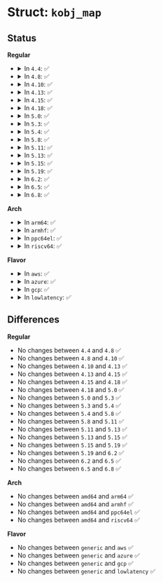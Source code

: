 # Struct: <code>kobj_map</code>

## Status
<b>Regular</b>
<ul>
<li>
<details>
<summary>In <code>4.4</code>: ✅</summary>

```c
struct kobj_map {
    struct probe * probes[255];
    struct mutex *lock;
};
```
</details>
</li>
<li>
<details>
<summary>In <code>4.8</code>: ✅</summary>

```c
struct kobj_map {
    struct probe * probes[255];
    struct mutex *lock;
};
```
</details>
</li>
<li>
<details>
<summary>In <code>4.10</code>: ✅</summary>

```c
struct kobj_map {
    struct probe * probes[255];
    struct mutex *lock;
};
```
</details>
</li>
<li>
<details>
<summary>In <code>4.13</code>: ✅</summary>

```c
struct kobj_map {
    struct probe * probes[255];
    struct mutex *lock;
};
```
</details>
</li>
<li>
<details>
<summary>In <code>4.15</code>: ✅</summary>

```c
struct kobj_map {
    struct probe * probes[255];
    struct mutex *lock;
};
```
</details>
</li>
<li>
<details>
<summary>In <code>4.18</code>: ✅</summary>

```c
struct kobj_map {
    struct probe * probes[255];
    struct mutex *lock;
};
```
</details>
</li>
<li>
<details>
<summary>In <code>5.0</code>: ✅</summary>

```c
struct kobj_map {
    struct probe * probes[255];
    struct mutex *lock;
};
```
</details>
</li>
<li>
<details>
<summary>In <code>5.3</code>: ✅</summary>

```c
struct kobj_map {
    struct probe * probes[255];
    struct mutex *lock;
};
```
</details>
</li>
<li>
<details>
<summary>In <code>5.4</code>: ✅</summary>

```c
struct kobj_map {
    struct probe * probes[255];
    struct mutex *lock;
};
```
</details>
</li>
<li>
<details>
<summary>In <code>5.8</code>: ✅</summary>

```c
struct kobj_map {
    struct probe * probes[255];
    struct mutex *lock;
};
```
</details>
</li>
<li>
<details>
<summary>In <code>5.11</code>: ✅</summary>

```c
struct kobj_map {
    struct probe * probes[255];
    struct mutex *lock;
};
```
</details>
</li>
<li>
<details>
<summary>In <code>5.13</code>: ✅</summary>

```c
struct kobj_map {
    struct probe * probes[255];
    struct mutex *lock;
};
```
</details>
</li>
<li>
<details>
<summary>In <code>5.15</code>: ✅</summary>

```c
struct kobj_map {
    struct probe * probes[255];
    struct mutex *lock;
};
```
</details>
</li>
<li>
<details>
<summary>In <code>5.19</code>: ✅</summary>

```c
struct kobj_map {
    struct probe * probes[255];
    struct mutex *lock;
};
```
</details>
</li>
<li>
<details>
<summary>In <code>6.2</code>: ✅</summary>

```c
struct kobj_map {
    struct probe * probes[255];
    struct mutex *lock;
};
```
</details>
</li>
<li>
<details>
<summary>In <code>6.5</code>: ✅</summary>

```c
struct kobj_map {
    struct probe * probes[255];
    struct mutex *lock;
};
```
</details>
</li>
<li>
<details>
<summary>In <code>6.8</code>: ✅</summary>

```c
struct kobj_map {
    struct probe * probes[255];
    struct mutex *lock;
};
```
</details>
</li>
</ul>
<b>Arch</b>
<ul>
<li>
<details>
<summary>In <code>arm64</code>: ✅</summary>

```c
struct kobj_map {
    struct probe * probes[255];
    struct mutex *lock;
};
```
</details>
</li>
<li>
<details>
<summary>In <code>armhf</code>: ✅</summary>

```c
struct kobj_map {
    struct probe * probes[255];
    struct mutex *lock;
};
```
</details>
</li>
<li>
<details>
<summary>In <code>ppc64el</code>: ✅</summary>

```c
struct kobj_map {
    struct probe * probes[255];
    struct mutex *lock;
};
```
</details>
</li>
<li>
<details>
<summary>In <code>riscv64</code>: ✅</summary>

```c
struct kobj_map {
    struct probe * probes[255];
    struct mutex *lock;
};
```
</details>
</li>
</ul>
<b>Flavor</b>
<ul>
<li>
<details>
<summary>In <code>aws</code>: ✅</summary>

```c
struct kobj_map {
    struct probe * probes[255];
    struct mutex *lock;
};
```
</details>
</li>
<li>
<details>
<summary>In <code>azure</code>: ✅</summary>

```c
struct kobj_map {
    struct probe * probes[255];
    struct mutex *lock;
};
```
</details>
</li>
<li>
<details>
<summary>In <code>gcp</code>: ✅</summary>

```c
struct kobj_map {
    struct probe * probes[255];
    struct mutex *lock;
};
```
</details>
</li>
<li>
<details>
<summary>In <code>lowlatency</code>: ✅</summary>

```c
struct kobj_map {
    struct probe * probes[255];
    struct mutex *lock;
};
```
</details>
</li>
</ul>

## Differences
<b>Regular</b>
<ul>
<li>
No changes between <code>4.4</code> and <code>4.8</code> ✅
</li>
<li>
No changes between <code>4.8</code> and <code>4.10</code> ✅
</li>
<li>
No changes between <code>4.10</code> and <code>4.13</code> ✅
</li>
<li>
No changes between <code>4.13</code> and <code>4.15</code> ✅
</li>
<li>
No changes between <code>4.15</code> and <code>4.18</code> ✅
</li>
<li>
No changes between <code>4.18</code> and <code>5.0</code> ✅
</li>
<li>
No changes between <code>5.0</code> and <code>5.3</code> ✅
</li>
<li>
No changes between <code>5.3</code> and <code>5.4</code> ✅
</li>
<li>
No changes between <code>5.4</code> and <code>5.8</code> ✅
</li>
<li>
No changes between <code>5.8</code> and <code>5.11</code> ✅
</li>
<li>
No changes between <code>5.11</code> and <code>5.13</code> ✅
</li>
<li>
No changes between <code>5.13</code> and <code>5.15</code> ✅
</li>
<li>
No changes between <code>5.15</code> and <code>5.19</code> ✅
</li>
<li>
No changes between <code>5.19</code> and <code>6.2</code> ✅
</li>
<li>
No changes between <code>6.2</code> and <code>6.5</code> ✅
</li>
<li>
No changes between <code>6.5</code> and <code>6.8</code> ✅
</li>
</ul>
<b>Arch</b>
<ul>
<li>
No changes between <code>amd64</code> and <code>arm64</code> ✅
</li>
<li>
No changes between <code>amd64</code> and <code>armhf</code> ✅
</li>
<li>
No changes between <code>amd64</code> and <code>ppc64el</code> ✅
</li>
<li>
No changes between <code>amd64</code> and <code>riscv64</code> ✅
</li>
</ul>
<b>Flavor</b>
<ul>
<li>
No changes between <code>generic</code> and <code>aws</code> ✅
</li>
<li>
No changes between <code>generic</code> and <code>azure</code> ✅
</li>
<li>
No changes between <code>generic</code> and <code>gcp</code> ✅
</li>
<li>
No changes between <code>generic</code> and <code>lowlatency</code> ✅
</li>
</ul>
